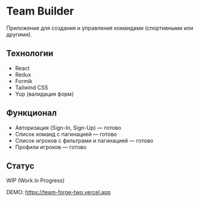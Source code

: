 # Team Builder

Приложение для создания и управления командами (спортивными или другими).

## Технологии

- React
- Redux
- Formik
- Tailwind CSS
- Yup (валидация форм)

## Функционал

- Авторизация (Sign-In, Sign-Up) — готово
- Список команд с пагинацией — готово
- Список игроков с фильтрами и пагинацией — готово
- Профили игроков — готово

## Статус

WIP (Work in Progress)

DEMO: <a href="https://team-forge-two.vercel.app">https://team-forge-two.vercel.app</a>
